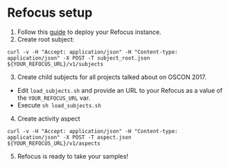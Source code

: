 # Refocus setup

1. Follow this [guide](https://salesforce.github.io/refocus/docs/01-quickstart.html) to deploy your Refocus instance.
2. Create root subject:
```
curl -v -H "Accept: application/json" -H "Content-type: application/json" -X POST -T subject_root.json ${YOUR_REFOCUS_URL}/v1/subjects
```
3. Create child subjects for all projects talked about on OSCON 2017.
  * Edit ```load_subjects.sh``` and provide an URL to your Refocus as a value of the ```YOUR_REFOCUS_URL``` var.
  * Execute ```sh load_subjects.sh```
4. Create activity aspect
```
curl -v -H "Accept: application/json" -H "Content-type: application/json" -X POST -T aspect.json ${YOUR_REFOCUS_URL}/v1/aspects
```
5. Refocus is ready to take your samples!